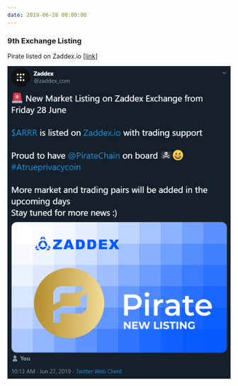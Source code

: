```yaml
---
date: 2019-06-28 00:00:00
---
```


### 9th Exchange Listing

Pirate listed on Zaddex.io [[link]](https://twitter.com/zaddex_com/status/1144156739173879808)

[![9th Exchange Listing](assets/img/posts/Zaddex-ANN.png)](assets/img/posts/Zaddex-ANN.png)


